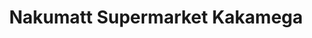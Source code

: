 ---
title: "Nakumatt Supermarket Kakamega"
url: /kakamega/nakumatt-supermarket-kakamega/
shop: Supermarkt
---